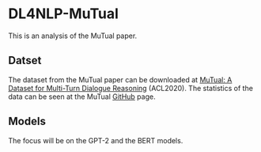 # DL4NLP-MuTual

This is an analysis of the MuTual paper.

## Datset

The dataset from the MuTual paper can be downloaded at [MuTual: A Dataset for Multi-Turn Dialogue Reasoning](https://www.aclweb.org/anthology/2020.acl-main.130/) (ACL2020). The statistics of the data can be seen at the MuTual [GitHub](https://github.com/Nealcly/MuTual/blob/master/README.md) page.


## Models

The focus will be on the GPT-2 and the BERT models. 
